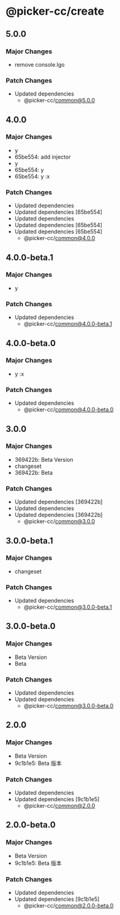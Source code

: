 # @picker-cc/create

## 5.0.0

### Major Changes

-   remove console.lgo

### Patch Changes

-   Updated dependencies
    -   @picker-cc/common@5.0.0

## 4.0.0

### Major Changes

-   y
-   65be554: add injector
-   y
-   65be554: y
-   65be554: y
    :x

### Patch Changes

-   Updated dependencies
-   Updated dependencies [65be554]
-   Updated dependencies
-   Updated dependencies [65be554]
-   Updated dependencies [65be554]
    -   @picker-cc/common@4.0.0

## 4.0.0-beta.1

### Major Changes

-   y

### Patch Changes

-   Updated dependencies
    -   @picker-cc/common@4.0.0-beta.1

## 4.0.0-beta.0

### Major Changes

-   y
    :x

### Patch Changes

-   Updated dependencies
    -   @picker-cc/common@4.0.0-beta.0

## 3.0.0

### Major Changes

-   369422b: Beta Version
-   changeset
-   369422b: Beta

### Patch Changes

-   Updated dependencies [369422b]
-   Updated dependencies
-   Updated dependencies [369422b]
    -   @picker-cc/common@3.0.0

## 3.0.0-beta.1

### Major Changes

-   changeset

### Patch Changes

-   Updated dependencies
    -   @picker-cc/common@3.0.0-beta.1

## 3.0.0-beta.0

### Major Changes

-   Beta Version
-   Beta

### Patch Changes

-   Updated dependencies
-   Updated dependencies
    -   @picker-cc/common@3.0.0-beta.0

## 2.0.0

### Major Changes

-   Beta Version
-   9c1b1e5: Beta 版本

### Patch Changes

-   Updated dependencies
-   Updated dependencies [9c1b1e5]
    -   @picker-cc/common@2.0.0

## 2.0.0-beta.0

### Major Changes

-   Beta Version
-   9c1b1e5: Beta 版本

### Patch Changes

-   Updated dependencies
-   Updated dependencies [9c1b1e5]
    -   @picker-cc/common@2.0.0-beta.0
